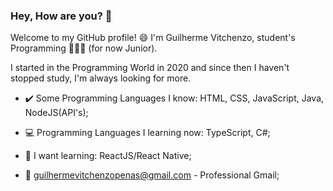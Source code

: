### Hey, How are you? 👋

Welcome to my GitHub profile! 😄
I'm Guilherme Vitchenzo, student's Programming 👨🏻‍💻 (for now Junior).

I started in the Programming World in 2020 and since then I haven't stopped study, I'm always looking for more.

- ✔️ Some Programming Languages I know: HTML, CSS, JavaScript, Java, NodeJS(API's);
- 💻 Programming Languages I learning now: TypeScript, C#;
- 💭 I want learning: ReactJS/React Native;

- 📧 guilhermevitchenzopenas@gmail.com - Professional Gmail;
